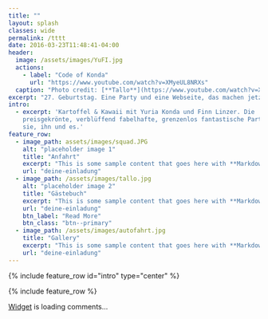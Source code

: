 ```yaml
---
title: ""
layout: splash
classes: wide
permalink: /tttt
date: 2016-03-23T11:48:41-04:00
header:
  image: /assets/images/YuFI.jpg
  actions:
    - label: "Code of Konda"
      url: "https://www.youtube.com/watch?v=XMyeUL8NRXs"
  caption: "Photo credit: [**Tallo**](https://www.youtube.com/watch?v=XMyeUL8NRXs)"
excerpt: "27. Geburtstag. Eine Party und eine Webseite, das machen jetzt alle so."
intro: 
  - excerpt: 'Kartoffel & Kawaii mit Yuria Konda und Finn Linzer. Die
    preisgekrönte, verblüffend fabelhafte, grenzenlos fantastische Party für
    sie, ihn und es.'
feature_row:
  - image_path: assets/images/squad.JPG
    alt: "placeholder image 1"
    title: "Anfahrt"
    excerpt: "This is some sample content that goes here with **Markdown** formatting."
    url: "deine-einladung"
  - image_path: /assets/images/tallo.jpg
    alt: "placeholder image 2"
    title: "Gästebuch"
    excerpt: "This is some sample content that goes here with **Markdown** formatting."
    url: "deine-einladung"
    btn_label: "Read More"
    btn_class: "btn--primary"
  - image_path: /assets/images/autofahrt.jpg
    title: "Gallery"
    excerpt: "This is some sample content that goes here with **Markdown** formatting."
    url: "deine-einladung"
---
```


{% include feature_row id="intro" type="center" %}

{% include feature_row %}


<!-- begin wwww.htmlcommentbox.com -->
 <div id="HCB_comment_box"><a href="http://www.htmlcommentbox.com">Widget</a> is loading comments...</div>
 <link rel="stylesheet" type="text/css" href="//www.htmlcommentbox.com/static/skins/bootstrap/twitter-bootstrap.css?v=0" />
 <script type="text/javascript" id="hcb"> /*<!--*/ if(!window.hcb_user){hcb_user={comments_header:'Guestbook'};} (function(){var s=document.createElement("script"), l=hcb_user.PAGE || (""+window.location).replace(/'/g,"%27"), h="//www.htmlcommentbox.com";s.setAttribute("type","text/javascript");s.setAttribute("src", h+"/jread?page="+encodeURIComponent(l).replace("+","%2B")+"&opts=16862&num=10&ts=1543418795416");if (typeof s!="undefined") document.getElementsByTagName("head")[0].appendChild(s);})(); /*-->*/ </script>
<!-- end www.htmlcommentbox.com -->


